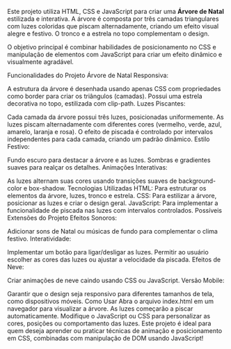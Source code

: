 Este projeto utiliza HTML, CSS e JavaScript para criar uma **Árvore de Natal** estilizada e interativa. A árvore é composta por três camadas triangulares com luzes coloridas que piscam alternadamente, criando um efeito visual alegre e festivo. O tronco e a estrela no topo complementam o design.

O objetivo principal é combinar habilidades de posicionamento no CSS e manipulação de elementos com JavaScript para criar um efeito dinâmico e visualmente agradável.

Funcionalidades do Projeto
Árvore de Natal Responsiva:

A estrutura da árvore é desenhada usando apenas CSS com propriedades como border para criar os triângulos (camadas).
Possui uma estrela decorativa no topo, estilizada com clip-path.
Luzes Piscantes:

Cada camada da árvore possui três luzes, posicionadas uniformemente.
As luzes piscam alternadamente com diferentes cores (vermelho, verde, azul, amarelo, laranja e rosa).
O efeito de piscada é controlado por intervalos independentes para cada camada, criando um padrão dinâmico.
Estilo Festivo:

Fundo escuro para destacar a árvore e as luzes.
Sombras e gradientes suaves para realçar os detalhes.
Animações Interativas:

As luzes alternam suas cores usando transições suaves de background-color e box-shadow.
Tecnologias Utilizadas
HTML: Para estruturar os elementos da árvore, luzes, tronco e estrela.
CSS: Para estilizar a árvore, posicionar as luzes e criar o design geral.
JavaScript: Para implementar a funcionalidade de piscada nas luzes com intervalos controlados.
Possíveis Extensões do Projeto
Efeitos Sonoros:

Adicionar sons de Natal ou músicas de fundo para complementar o clima festivo.
Interatividade:

Implementar um botão para ligar/desligar as luzes.
Permitir ao usuário escolher as cores das luzes ou ajustar a velocidade da piscada.
Efeitos de Neve:

Criar animações de neve caindo usando CSS ou JavaScript.
Versão Mobile:

Garantir que o design seja responsivo para diferentes tamanhos de tela, como dispositivos móveis.
Como Usar
Abra o arquivo index.html em um navegador para visualizar a árvore.
As luzes começarão a piscar automaticamente.
Modifique o JavaScript ou CSS para personalizar as cores, posições ou comportamento das luzes.
Este projeto é ideal para quem deseja aprender ou praticar técnicas de animação e posicionamento em CSS, combinadas com manipulação de DOM usando JavaScript!
